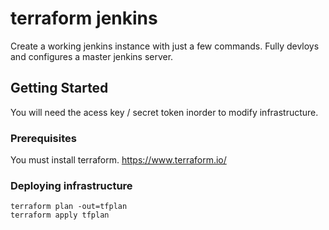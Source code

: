 # terraform jenkins

Create a working jenkins instance with just a few commands. Fully devloys and configures a master jenkins server.
## Getting Started

You will need the acess key / secret token inorder to modify infrastructure.
### Prerequisites

You must install terraform.
https://www.terraform.io/

### Deploying infrastructure
```
terraform plan -out=tfplan
terraform apply tfplan
```
